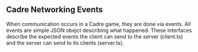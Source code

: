 ## Cadre Networking Events

When communication occurs in a Cadre game, they are done via events. All events
are simple JSON obejct describing what happened. These interfaces describe the
expected events the client can send to the server (client.ts) and the server
can send to its clients (server.ts).
